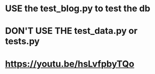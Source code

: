 # USE the test_blog.py to test the db
# DON'T USE THE test_data.py or tests.py

# https://youtu.be/hsLvfpbyTQo
